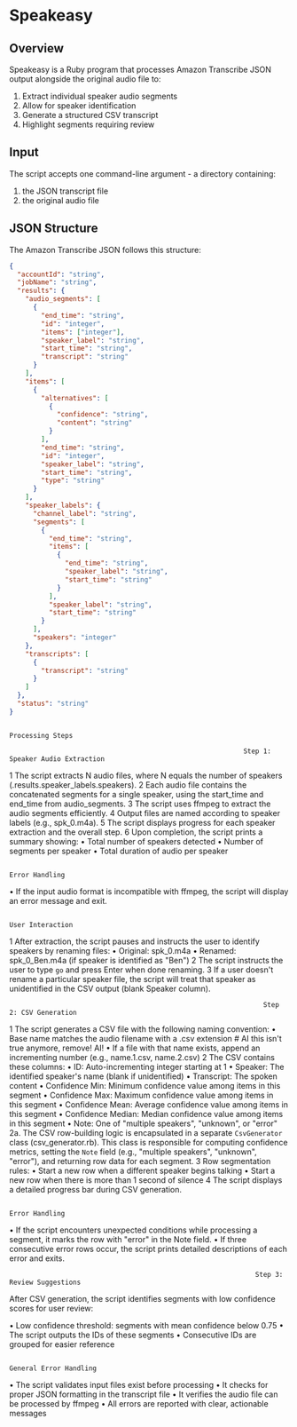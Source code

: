 # Speakeasy

 ## Overview
 Speakeasy is a Ruby program that processes Amazon Transcribe JSON output alongside the original audio file to:
 1. Extract individual speaker audio segments
 2. Allow for speaker identification
 3. Generate a structured CSV transcript
 4. Highlight segments requiring review

 ## Input
 The script accepts one command-line argument - a directory containing:
 1. the JSON transcript file
 2. the original audio file

 ## JSON Structure
 The Amazon Transcribe JSON follows this structure:
 ```json
 {
   "accountId": "string",
   "jobName": "string",
   "results": {
     "audio_segments": [
       {
         "end_time": "string",
         "id": "integer",
         "items": ["integer"],
         "speaker_label": "string",
         "start_time": "string",
         "transcript": "string"
       }
     ],
     "items": [
       {
         "alternatives": [
           {
             "confidence": "string",
             "content": "string"
           }
         ],
         "end_time": "string",
         "id": "integer",
         "speaker_label": "string",
         "start_time": "string",
         "type": "string"
       }
     ],
     "speaker_labels": {
       "channel_label": "string",
       "segments": [
         {
           "end_time": "string",
           "items": [
             {
               "end_time": "string",
               "speaker_label": "string",
               "start_time": "string"
             }
           ],
           "speaker_label": "string",
           "start_time": "string"
         }
       ],
       "speakers": "integer"
     },
     "transcripts": [
       {
         "transcript": "string"
       }
     ]
   },
   "status": "string"
 }
```


                                                                       Processing Steps

                                                               Step 1: Speaker Audio Extraction

 1 The script extracts N audio files, where N equals the number of speakers (.results.speaker_labels.speakers).
 2 Each audio file contains the concatenated segments for a single speaker, using the start_time and end_time from audio_segments.
 3 The script uses ffmpeg to extract the audio segments efficiently.
 4 Output files are named according to speaker labels (e.g., spk_0.m4a).
 5 The script displays progress for each speaker extraction and the overall step.
 6 Upon completion, the script prints a summary showing:
    • Total number of speakers detected
    • Number of segments per speaker
    • Total duration of audio per speaker

                                                                        Error Handling

 • If the input audio format is incompatible with ffmpeg, the script will display an error message and exit.

                                                                       User Interaction

 1 After extraction, the script pauses and instructs the user to identify speakers by renaming files:
    • Original: spk_0.m4a
    • Renamed: spk_0_Ben.m4a (if speaker is identified as "Ben")
 2 The script instructs the user to type `go` and press Enter when done renaming.
 3 If a user doesn't rename a particular speaker file, the script will treat that speaker as unidentified in the CSV output (blank Speaker column).

                                                                    Step 2: CSV Generation

 1 The script generates a CSV file with the following naming convention:
    • Base name matches the audio filename with a .csv extension # AI this isn't true anymore, remove! AI!
    • If a file with that name exists, append an incrementing number (e.g., name.1.csv, name.2.csv)
 2 The CSV contains these columns:
    • ID: Auto-incrementing integer starting at 1
    • Speaker: The identified speaker's name (blank if unidentified)
    • Transcript: The spoken content
    • Confidence Min: Minimum confidence value among items in this segment
    • Confidence Max: Maximum confidence value among items in this segment
    • Confidence Mean: Average confidence value among items in this segment
    • Confidence Median: Median confidence value among items in this segment
    • Note: One of "multiple speakers", "unknown", or "error"
 2a. The CSV row-building logic is encapsulated in a separate `CsvGenerator` class (csv_generator.rb).
     This class is responsible for computing confidence metrics, setting the `Note` field 
     (e.g., "multiple speakers", "unknown", "error"), and returning row data for each segment.
 3 Row segmentation rules:
    • Start a new row when a different speaker begins talking
    • Start a new row when there is more than 1 second of silence
 4 The script displays a detailed progress bar during CSV generation.

                                                                        Error Handling

 • If the script encounters unexpected conditions while processing a segment, it marks the row with "error" in the Note field.
 • If three consecutive error rows occur, the script prints detailed descriptions of each error and exits.

                                                                  Step 3: Review Suggestions

After CSV generation, the script identifies segments with low confidence scores for user review:

 • Low confidence threshold: segments with mean confidence below 0.75
 • The script outputs the IDs of these segments
 • Consecutive IDs are grouped for easier reference


                                                                    General Error Handling

 • The script validates input files exist before processing
 • It checks for proper JSON formatting in the transcript file
 • It verifies the audio file can be processed by ffmpeg
 • All errors are reported with clear, actionable messages
